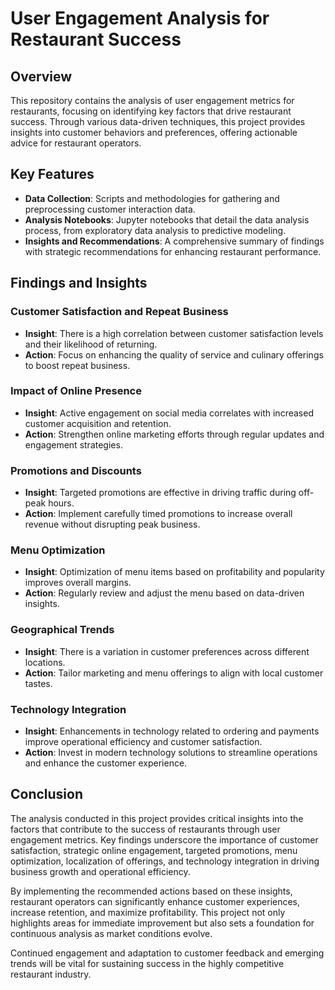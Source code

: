 # User Engagement Analysis for Restaurant Success

## Overview
This repository contains the analysis of user engagement metrics for restaurants, focusing on identifying key factors that drive restaurant success. Through various data-driven techniques, this project provides insights into customer behaviors and preferences, offering actionable advice for restaurant operators.

## Key Features
- **Data Collection**: Scripts and methodologies for gathering and preprocessing customer interaction data.
- **Analysis Notebooks**: Jupyter notebooks that detail the data analysis process, from exploratory data analysis to predictive modeling.
- **Insights and Recommendations**: A comprehensive summary of findings with strategic recommendations for enhancing restaurant performance.

## Findings and Insights

### Customer Satisfaction and Repeat Business
- **Insight**: There is a high correlation between customer satisfaction levels and their likelihood of returning.
- **Action**: Focus on enhancing the quality of service and culinary offerings to boost repeat business.

### Impact of Online Presence
- **Insight**: Active engagement on social media correlates with increased customer acquisition and retention.
- **Action**: Strengthen online marketing efforts through regular updates and engagement strategies.

### Promotions and Discounts
- **Insight**: Targeted promotions are effective in driving traffic during off-peak hours.
- **Action**: Implement carefully timed promotions to increase overall revenue without disrupting peak business.

### Menu Optimization
- **Insight**: Optimization of menu items based on profitability and popularity improves overall margins.
- **Action**: Regularly review and adjust the menu based on data-driven insights.

### Geographical Trends
- **Insight**: There is a variation in customer preferences across different locations.
- **Action**: Tailor marketing and menu offerings to align with local customer tastes.

### Technology Integration
- **Insight**: Enhancements in technology related to ordering and payments improve operational efficiency and customer satisfaction.
- **Action**: Invest in modern technology solutions to streamline operations and enhance the customer experience.
  
## Conclusion

The analysis conducted in this project provides critical insights into the factors that contribute to the success of restaurants through user engagement metrics. Key findings underscore the importance of customer satisfaction, strategic online engagement, targeted promotions, menu optimization, localization of offerings, and technology integration in driving business growth and operational efficiency.

By implementing the recommended actions based on these insights, restaurant operators can significantly enhance customer experiences, increase retention, and maximize profitability. This project not only highlights areas for immediate improvement but also sets a foundation for continuous analysis as market conditions evolve.

Continued engagement and adaptation to customer feedback and emerging trends will be vital for sustaining success in the highly competitive restaurant industry.
